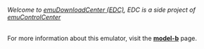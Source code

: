 ###### Welcome to [emuDownloadCenter (EDC)](https://github.com/PhoenixInteractiveNL/emuDownloadCenter/wiki/), EDC is a side project of [emuControlCenter](https://github.com/PhoenixInteractiveNL/emuControlCenter/wiki/)

For more information about this emulator, visit the [**model-b**](https://github.com/PhoenixInteractiveNL/emuDownloadCenter/wiki/Emulator-modelb#menu) page.
